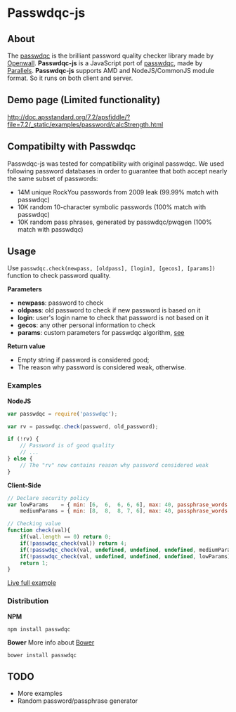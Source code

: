 # Passwdqc-js
## About

The [passwdqc](http://openwall.com/passwdqc/) is the brilliant password quality checker library made by [Openwall](http://openwall.com/). **Passwdqc-js** is a JavaScript port of [passwdqc](http://openwall.com/passwdqc/), made by [Parallels](https://www.parallels.com/). **Passwdqc-js** supports AMD and NodeJS/CommonJS module format. So it runs on both client and server.

## Demo page (Limited functionality)

http://doc.apsstandard.org/7.2/apsfiddle/?file=7.2/_static/examples/password/calcStrength.html

## Compatibilty with Passwdqc

Passwdqc-js was tested for compatibility with original passwdqc. We used following password databases in order to guarantee that both accept nearly the same subset of passwords:

* 14M unique RockYou passwords from 2009 leak (99.99% match with passwdqc)
* 10K random 10-character symbolic passwords (100% match with passwdqc)
* 10K random pass phrases, generated by passwdqc/pwqgen (100% match with passwdqc)

## Usage
Use `passwdqc.check(newpass, [oldpass], [login], [gecos], [params])` function to check password quality.

**Parameters**

* **newpass**: password to check
* **oldpass**: old password to check if new password is based on it
* **login**: user's login name to check that password is not based on it
* **gecos**: any other personal information to check
* **params**: custom parameters for passwdqc algorithm, [see](http://www.openwall.com/passwdqc/README.shtml)

**Return value**

* Empty string if password is considered good;
* The reason why password is considered weak, otherwise.

### Examples
**NodeJS**
```js
var passwdqc = require('passwdqc');

var rv = passwdqc.check(password, old_password);

if (!rv) {
	// Password is of good quality
	// ...
} else {
	// The "rv" now contains reason why password considered weak
}
```

**Client-Side**
```js
// Declare security policy
var lowParams	 = { min: [6,  6,  6, 6, 6], max: 40, passphrase_words: 3, match_length: 4, similar_deny: 1, random_bits: 47, flags: 3, retry: 3 },
	mediumParams = { min: [8,  8,  8, 7, 6], max: 40, passphrase_words: 3, match_length: 4, similar_deny: 1, random_bits: 47, flags: 3, retry: 3 };

// Checking value
function check(val){
    if(val.length == 0) return 0;
    if(!passwdqc_check(val)) return 4;
    if(!passwdqc_check(val, undefined, undefined, undefined, mediumParams)) return 3;
    if(!passwdqc_check(val, undefined, undefined, undefined, lowParams)) return 2;
    return 1;
}
```
[Live full example](http://jsfiddle.net/burashka/mdhs4/2/embedded/result/)

### Distribution
**NPM**
```shell
npm install passwdqc
```

**Bower**
More info about [Bower](http://bower.io/)
```shell
bower install passwdqc
```

## TODO
* More examples
* Random password/passphrase generator
